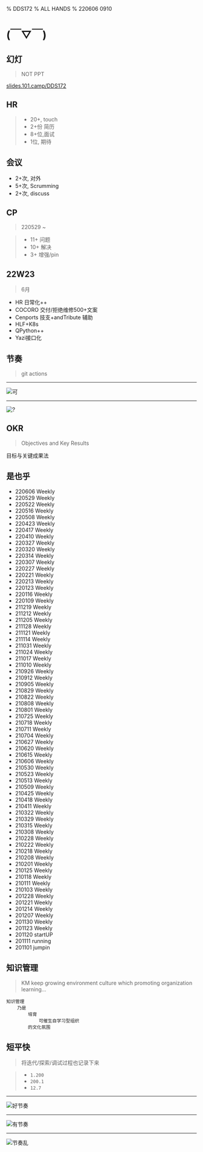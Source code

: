 % DDS172
% ALL HANDS
% 220606 0910

# (￣▽￣)


## 幻灯
> NOT PPT

[slides.101.camp/DDS172](http://slides.101.camp/DDS172.html)

## HR
> - 20+, touch
> - 2+份 简历
> - 8+位,面试
> - 1位, 期待

## 会议
- 2+次, 对外
- 5+次, Scrumming
- 2+次, discuss

## CP
> 220529 ~

>+ 11+ 问题
>+ 10+ 解决
>+ 3+ 增强/pin

## 22W23
> 6月

- HR 日常化++
- COCORO 交付/拒绝维修500+文案
- Cenports 技支+andTribute 辅助
- HLF+K8s
- QPython++
- Yazi接口化

## 节奏
> git actions 


------

![可](https://ipic.zoomquiet.top/2022-06-05-zshot%202022-06-05%2020.45.00.jpg!/fw/510)


------

![?](https://ipic.zoomquiet.top/2022-06-05-zshot%202022-06-05%2020.45.22.jpg!/fw/510)

## OKR
> Objectives and Key Results

目标与关键成果法

## 是也乎

- 220606 Weekly
- 220529 Weekly
- 220522 Weekly
- 220516 Weekly
- 220508 Weekly
- 220423 Weekly
- 220417 Weekly
- 220410 Weekly
- 220327 Weekly
- 220320 Weekly
- 220314 Weekly
- 220307 Weekly
- 220227 Weekly
- 220221 Weekly
- 220213 Weekly
- 220123 Weekly
- 220116 Weekly
- 220109 Weekly
- 211219 Weekly
- 211212 Weekly
- 211205 Weekly
- 211128 Weekly
- 211121 Weekly
- 211114 Weekly
- 211031 Weekly
- 211024 Weekly
- 211017 Weekly
- 211010 Weekly
- 210926 Weekly
- 210912 Weekly
- 210905 Weekly
- 210829 Weekly
- 210822 Weekly
- 210808 Weekly
- 210801 Weekly
- 210725 Weekly
- 210718 Weekly
- 210711 Weekly
- 210704 Weekly
- 210627 Weekly
- 210620 Weekly
- 210615 Weekly
- 210606 Weekly
- 210530 Weekly
- 210523 Weekly
- 210513 Weekly
- 210509 Weekly
- 210425 Weekly
- 210418 Weekly
- 210411 Weekly
- 210322 Weekly
- 210329 Weekly
- 210315 Weekly
- 210308 Weekly
- 210228 Weekly
- 210222 Weekly
- 210218 Weekly
- 210208 Weekly
- 210201 Weekly
- 210125 Weekly
- 210118 Weekly
- 210111 Weekly
- 210103 Weekly
- 201228 Weekly
- 201221 Weekly
- 201214 Weekly
- 201207 Weekly
- 201130 Weekly
- 201123 Weekly
- 201120 startUP
- 201111 running
- 201101 jumpin

## 知识管理
> KM keep growing environment culture which promoting organization learning...


```
知识管理
    乃是
        培育
            可催生自学习型组织
        的文化氛围
```

## 短平快
> 将迭代/探索/调试过程也记录下来


> - `1.200`
> - `200.1`
> - `12.7`

------

![好节奏](https://ipic.zoomquiet.top/2021-10-17-ScreenShot%202021-10-17%2021.39.55.jpg!/fw/460)


------


![有节奏](https://ipic.zoomquiet.top/2021-10-17-ScreenShot%202021-10-17%2021.41.15.jpg!/fw/460)

------


![节奏乱](https://ipic.zoomquiet.top/2021-10-17-ScreenShot%202021-10-17%2021.45.57.jpg!/fw/460)

